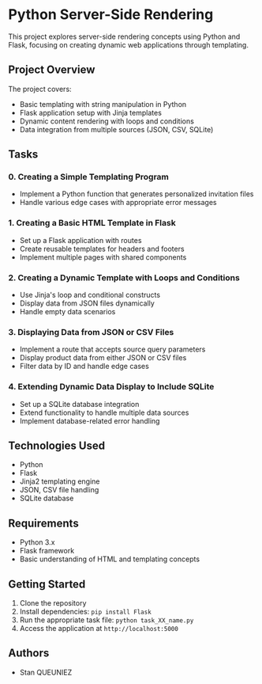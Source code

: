 # Python Server-Side Rendering

This project explores server-side rendering concepts using Python and Flask, focusing on creating dynamic web applications through templating.

## Project Overview

The project covers:
- Basic templating with string manipulation in Python
- Flask application setup with Jinja templates
- Dynamic content rendering with loops and conditions
- Data integration from multiple sources (JSON, CSV, SQLite)

## Tasks

### 0. Creating a Simple Templating Program
- Implement a Python function that generates personalized invitation files
- Handle various edge cases with appropriate error messages

### 1. Creating a Basic HTML Template in Flask
- Set up a Flask application with routes
- Create reusable templates for headers and footers
- Implement multiple pages with shared components

### 2. Creating a Dynamic Template with Loops and Conditions
- Use Jinja's loop and conditional constructs
- Display data from JSON files dynamically
- Handle empty data scenarios

### 3. Displaying Data from JSON or CSV Files
- Implement a route that accepts source query parameters
- Display product data from either JSON or CSV files
- Filter data by ID and handle edge cases

### 4. Extending Dynamic Data Display to Include SQLite
- Set up a SQLite database integration
- Extend functionality to handle multiple data sources
- Implement database-related error handling

## Technologies Used
- Python
- Flask
- Jinja2 templating engine
- JSON, CSV file handling
- SQLite database

## Requirements
- Python 3.x
- Flask framework
- Basic understanding of HTML and templating concepts

## Getting Started
1. Clone the repository
2. Install dependencies: `pip install Flask`
3. Run the appropriate task file: `python task_XX_name.py`
4. Access the application at `http://localhost:5000`

## Authors
- Stan QUEUNIEZ